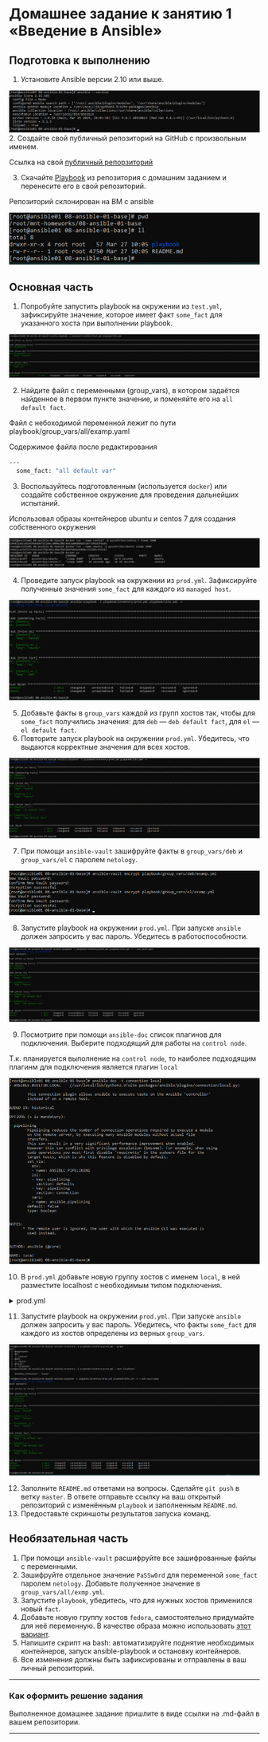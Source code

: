 # Домашнее задание к занятию 1 «Введение в Ansible»

## Подготовка к выполнению

1. Установите Ansible версии 2.10 или выше.

![](img/HW1_requiremetns_version.png)
2. Создайте свой публичный репозиторий на GitHub с произвольным именем.

Ссылка на свой [публичный репорзиторий](https://github.com/aspire87/mnt-homeworks)

3. Скачайте [Playbook](./playbook/) из репозитория с домашним заданием и перенесите его в свой репозиторий.

Репозиторий склонирован на ВМ с ansible

![](img/HW1_requiremetns_clone%20repo.png)

## Основная часть

1. Попробуйте запустить playbook на окружении из `test.yml`, зафиксируйте значение, которое имеет факт `some_fact` для указанного хоста при выполнении playbook.

![](img/HW1_task1_1.png)

2. Найдите файл с переменными (group_vars), в котором задаётся найденное в первом пункте значение, и поменяйте его на `all default fact`.

Файл  с небоходимой  переменной лежит по  пути playbook/group_vars/all/examp.yaml

Содержимое файла после редактирования

```bash
---
  some_fact: "all default var"
```

3. Воспользуйтесь подготовленным (используется `docker`) или создайте собственное окружение для проведения дальнейших испытаний.

Использовал  образы контейнеров  ubuntu и centos 7 для создания собственного окружения

![](img/HW1_task1_environment.png)

4. Проведите запуск playbook на окружении из `prod.yml`. Зафиксируйте полученные значения `some_fact` для каждого из `managed host`.

![](img/HW1_task1_2.png)


5. Добавьте факты в `group_vars` каждой из групп хостов так, чтобы для `some_fact` получились значения: для `deb` — `deb default fact`, для `el` — `el default fact`.
6.  Повторите запуск playbook на окружении `prod.yml`. Убедитесь, что выдаются корректные значения для всех хостов.

![](img/HW1_task1_3.png)

7. При помощи `ansible-vault` зашифруйте факты в `group_vars/deb` и `group_vars/el` с паролем `netology`.

![](img/HW1_task1_encrypt.png)

8. Запустите playbook на окружении `prod.yml`. При запуске `ansible` должен запросить у вас пароль. Убедитесь в работоспособности.

![](img/HW1_task1_ask_pass.png)

9. Посмотрите при помощи `ansible-doc` список плагинов для подключения. Выберите подходящий для работы на `control node`.

Т.к. планируется выполнение  на `control node`,  то  наиболее подходящим плагинм для подключения является плагин `local`

![](img/HW1_task1_connection_plugin.png)

10. В `prod.yml` добавьте новую группу хостов с именем  `local`, в ней разместите localhost с необходимым типом подключения.

<details>
  <summary>prod.yml</summary>

```bash
---
  el:
    hosts:
      centos7:
        ansible_connection: docker
  deb:
    hosts:
      ubuntu:
        ansible_connection: docker
  local:
    hosts:
      localhost:
        ansible_connection: local
```
</details>

11. Запустите playbook на окружении `prod.yml`. При запуске `ansible` должен запросить у вас пароль. Убедитесь, что факты `some_fact` для каждого из хостов определены из верных `group_vars`.

![](img/HW1_task1_localhost.png)

12. Заполните `README.md` ответами на вопросы. Сделайте `git push` в ветку `master`. В ответе отправьте ссылку на ваш открытый репозиторий с изменённым `playbook` и заполненным `README.md`.
13. Предоставьте скриншоты результатов запуска команд.

## Необязательная часть

1. При помощи `ansible-vault` расшифруйте все зашифрованные файлы с переменными.
2. Зашифруйте отдельное значение `PaSSw0rd` для переменной `some_fact` паролем `netology`. Добавьте полученное значение в `group_vars/all/exmp.yml`.
3. Запустите `playbook`, убедитесь, что для нужных хостов применился новый `fact`.
4. Добавьте новую группу хостов `fedora`, самостоятельно придумайте для неё переменную. В качестве образа можно использовать [этот вариант](https://hub.docker.com/r/pycontribs/fedora).
5. Напишите скрипт на bash: автоматизируйте поднятие необходимых контейнеров, запуск ansible-playbook и остановку контейнеров.
6. Все изменения должны быть зафиксированы и отправлены в ваш личный репозиторий.

---

### Как оформить решение задания

Выполненное домашнее задание пришлите в виде ссылки на .md-файл в вашем репозитории.

---
